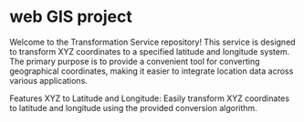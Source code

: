 # web GIS project
Welcome to the Transformation Service repository! This service is designed to transform XYZ coordinates to a specified latitude and longitude system. The primary purpose is to provide a convenient tool for converting geographical coordinates, making it easier to integrate location data across various applications.

Features
XYZ to Latitude and Longitude: Easily transform XYZ coordinates to latitude and longitude using the provided conversion algorithm.

